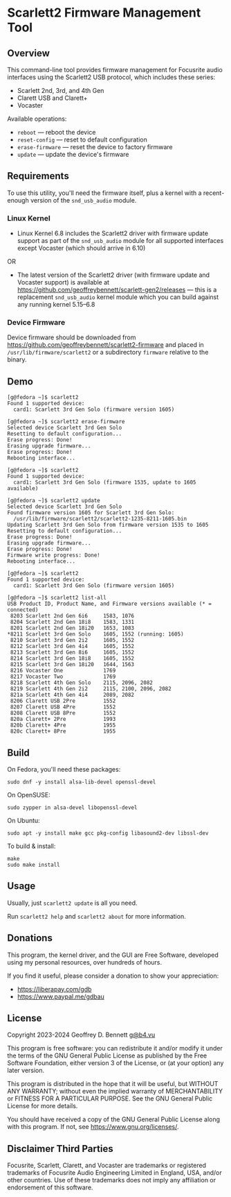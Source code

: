 # Scarlett2 Firmware Management Tool

## Overview

This command-line tool provides firmware management for Focusrite
audio interfaces using the Scarlett2 USB protocol, which includes
these series:
- Scarlett 2nd, 3rd, and 4th Gen
- Clarett USB and Clarett+
- Vocaster

Available operations:
- `reboot` — reboot the device
- `reset-config` — reset to default configuration
- `erase-firmware` — reset the device to factory firmware
- `update` — update the device's firmware

## Requirements

To use this utility, you'll need the firmware itself, plus a kernel
with a recent-enough version of the `snd_usb_audio` module.

### Linux Kernel

- Linux Kernel 6.8 includes the Scarlett2 driver with firmware update
  support as part of the `snd_usb_audio` module for all supported
  interfaces except Vocaster (which should arrive in 6.10)

OR

- The latest version of the Scarlett2 driver (with firmware update and
  Vocaster support) is available at
  https://github.com/geoffreybennett/scarlett-gen2/releases — this is
  a replacement `snd_usb_audio` kernel module which you can build
  against any running kernel 5.15–6.8

### Device Firmware

Device firmware should be downloaded from
https://github.com/geoffreybennett/scarlett2-firmware and placed in
`/usr/lib/firmware/scarlett2` or a subdirectory `firmware` relative to
the binary.

## Demo

```
[g@fedora ~]$ scarlett2
Found 1 supported device:
  card1: Scarlett 3rd Gen Solo (firmware version 1605)

[g@fedora ~]$ scarlett2 erase-firmware
Selected device Scarlett 3rd Gen Solo
Resetting to default configuration...
Erase progress: Done!
Erasing upgrade firmware...
Erase progress: Done!
Rebooting interface...

[g@fedora ~]$ scarlett2
Found 1 supported device:
  card1: Scarlett 3rd Gen Solo (firmware 1535, update to 1605 available)

[g@fedora ~]$ scarlett2 update
Selected device Scarlett 3rd Gen Solo
Found firmware version 1605 for Scarlett 3rd Gen Solo:
  /usr/lib/firmware/scarlett2/scarlett2-1235-8211-1605.bin
Updating Scarlett 3rd Gen Solo from firmware version 1535 to 1605
Resetting to default configuration...
Erase progress: Done!
Erasing upgrade firmware...
Erase progress: Done!
Firmware write progress: Done!
Rebooting interface...

[g@fedora ~]$ scarlett2
Found 1 supported device:
  card1: Scarlett 3rd Gen Solo (firmware version 1605)

[g@fedora ~]$ scarlett2 list-all
USB Product ID, Product Name, and Firmware versions available (* = connected)
 8203 Scarlett 2nd Gen 6i6     1583, 1076
 8204 Scarlett 2nd Gen 18i8    1583, 1331
 8201 Scarlett 2nd Gen 18i20   1653, 1083
*8211 Scarlett 3rd Gen Solo    1605, 1552 (running: 1605)
 8210 Scarlett 3rd Gen 2i2     1605, 1552
 8212 Scarlett 3rd Gen 4i4     1605, 1552
 8213 Scarlett 3rd Gen 8i6     1605, 1552
 8214 Scarlett 3rd Gen 18i8    1605, 1552
 8215 Scarlett 3rd Gen 18i20   1644, 1563
 8216 Vocaster One             1769
 8217 Vocaster Two             1769
 8218 Scarlett 4th Gen Solo    2115, 2096, 2082
 8219 Scarlett 4th Gen 2i2     2115, 2100, 2096, 2082
 821a Scarlett 4th Gen 4i4     2089, 2082
 8206 Clarett USB 2Pre         1552
 8207 Clarett USB 4Pre         1552
 8208 Clarett USB 8Pre         1552
 820a Clarett+ 2Pre            1993
 820b Clarett+ 4Pre            1955
 820c Clarett+ 8Pre            1955
```

## Build

On Fedora, you'll need these packages:

```
sudo dnf -y install alsa-lib-devel openssl-devel
```

On OpenSUSE:

```
sudo zypper in alsa-devel libopenssl-devel
```

On Ubuntu:

```
sudo apt -y install make gcc pkg-config libasound2-dev libssl-dev
```

To build & install:

```
make
sudo make install
```

## Usage

Usually, just `scarlett2 update` is all you need.

Run `scarlett2 help` and `scarlett2 about` for more information.

## Donations

This program, the kernel driver, and the GUI are Free Software,
developed using my personal resources, over hundreds of hours.

If you find it useful, please consider a donation to show your
appreciation:

- https://liberapay.com/gdb
- https://www.paypal.me/gdbau

## License

Copyright 2023-2024 Geoffrey D. Bennett <g@b4.vu>

This program is free software: you can redistribute it and/or modify
it under the terms of the GNU General Public License as published by
the Free Software Foundation, either version 3 of the License, or (at
your option) any later version.

This program is distributed in the hope that it will be useful, but
WITHOUT ANY WARRANTY; without even the implied warranty of
MERCHANTABILITY or FITNESS FOR A PARTICULAR PURPOSE. See the GNU
General Public License for more details.

You should have received a copy of the GNU General Public License
along with this program. If not, see https://www.gnu.org/licenses/.

## Disclaimer Third Parties

Focusrite, Scarlett, Clarett, and Vocaster are trademarks or
registered trademarks of Focusrite Audio Engineering Limited in
England, USA, and/or other countries. Use of these trademarks does not
imply any affiliation or endorsement of this software.
